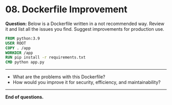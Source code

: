 # 08. Dockerfile Improvement

**Question:** Below is a Dockerfile written in a not recommended way. Review it and list all the issues you find. Suggest improvements for production use.

```Dockerfile
FROM python:3.9
USER ROOT
COPY . /app
WORKDIR /app
RUN pip install -r requirements.txt
CMD python app.py
```

---
- What are the problems with this Dockerfile?
- How would you improve it for security, efficiency, and maintainability?

---
**End of questions.**
